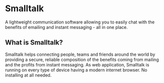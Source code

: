 # Smalltalk
A lightweight communication software allowing you to easily chat with the benefits of emailing and instant messaging - all in one place.

## What is Smalltalk?
Smalltalk helps connecting people, teams and friends around the world by providing a secure, reliable composition of the benefits coming from mailing and the profits from instant messaging.
As web application, Smalltalk is running on every type of device having a modern internet browser. No installing at all needed.
